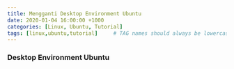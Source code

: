 ```yaml
---
title: Mengganti Desktop Environment Ubuntu
date: 2020-01-04 16:00:00 +1000
categories: [Linux, Ubuntu, Tutorial]
tags: [linux,ubuntu,tutorial]     # TAG names should always be lowercase
---
```



### Desktop Environment Ubuntu
